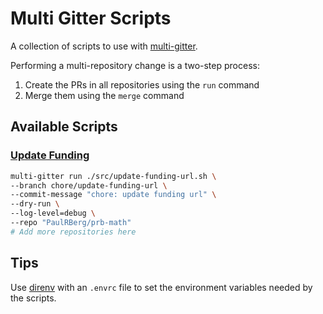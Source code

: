 # Multi Gitter Scripts

A collection of scripts to use with [multi-gitter](https://github.com/lindell/multi-gitter).

Performing a multi-repository change is a two-step process:

1. Create the PRs in all repositories using the `run` command
2. Merge them using the `merge` command

## Available Scripts

### [Update Funding](./src/update-funding-url.sh)

```sh
multi-gitter run ./src/update-funding-url.sh \
--branch chore/update-funding-url \
--commit-message "chore: update funding url" \
--dry-run \
--log-level=debug \
--repo "PaulRBerg/prb-math" 
# Add more repositories here
```

## Tips

Use [direnv](https://direnv.net) with an `.envrc` file to set the environment variables needed by the scripts.